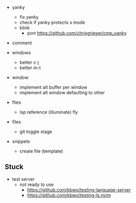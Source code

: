 - yanky
  - fix yanky
  - check if yanky protects s mode
  - blink
    - port https://github.com/chrisgrieser/cmp_yanky
- comment

- windows

  - better c-j
  - better m-t


- window
  - implement alt buffer per window
  - implement alt window defaulting to other
- flies
  - lsp reference (illuminate) fly
- files

  - git toggle stage

- snippets
  - create file (template)

## Stuck

- test server
  - not ready to use
      - https://github.com/kbwo/testing-language-server
      - https://github.com/kbwo/testing-ls.nvim
